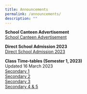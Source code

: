 ```yaml
---
title: Announcements
permalink: /announcements/
description: ""
---
```

**School Canteen Advertisement** <br>
[School Canteen Advertisement](https://www.kentridgesec.moe.edu.sg/news-events/school-canteen-advertisement/)<br>

**Direct School Admission 2023** <br>
[Direct School Admission 2023](https://www.kentridgesec.moe.edu.sg/school-information/direct-school-admission-2023/)<br>


**Class Time-tables (Semester 1, 2023)** <br>
Updated 16 March 2023<br>
[Secondary 1](/files/2023_Sec%201_Term%202_13%20Mar.pdf)<br>
[Secondary 2](/files/2023_Sec%202_Term%202_13%20Mar.pdf)<br>
[Secondary 3](/files/2023_Sec%203_Term%202_13%20Mar.pdf) <br>
[Secondary 4 &amp; 5](/files/2023_Sec%2045_Term%202_13%20Mar.pdf)